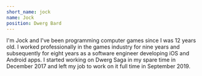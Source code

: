 ```yaml
---
short_name: jock
name: Jock
position: Dwerg Bard
---
```

I'm Jock and I've been programming computer games since I was 12 years old. I worked professionally in the games industry for nine years and subsequently for eight years as a software engineer developing iOS and Android apps. I started working on Dwerg Saga in my spare time in December 2017 and left my job to work on it full time in September 2019.
